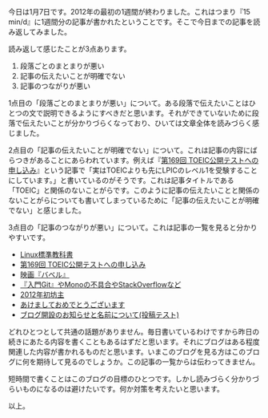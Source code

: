 <p>今日は1月7日です。2012年の最初の1週間が終わりました。これはつまり『<a>15 min/d</a>』に1週間分の記事が書かれたということです。そこで今日までの記事を読み返してみました。</p>
<p>読み返して感じたことが3点あります。</p>
<ol>
<li>段落ごとのまとまりが悪い</li>
<li>記事の伝えたいことが明確でない</li>
<li>記事のつながりが悪い</li>
</ol>
<p>1点目の「段落ごとのまとまりが悪い」について。ある段落で伝えたいことはひとつの文で説明できるようにすべきだと思います。それができていないために段落で伝えたいことが分かりづらくなっており、ひいては文章全体を読みづらく感じました。</p>
<p>2点目の「記事の伝えたいことが明確でない」について。これは記事の内容にばらつきがあることにあらわれています。例えば『<a class="entry-title-link bookmark" href="entry/2012/01/05/222703">第169回 TOEIC公開テストへの申し込み</a>』という記事で「実はTOEICよりも先にLPICのレベル1を受験することにしています。」と書いているのがそうです。これは記事タイトルである「TOEIC」と関係のないことがらです。このように記事の伝えたいことと関係のないことがらについても書いてしまっているために「記事の伝えたいことが明確でない」と感じました。</p>
<p>3点目の「記事のつながりが悪い」について。これは記事の一覧を見ると分かりやすいです。</p>
<ul>
<li><a href="entry/2012/01/06/224715">Linux標準教科書</a>&nbsp;</li>
<li><a href="entry/2012/01/05/222703">第169回 TOEIC公開テストへの申し込み</a></li>
<li><a href="entry/2012/01/04/220536">映画『バベル』</a></li>
<li><a href="entry/2012/01/03/175156">『入門Git』やMonoの不具合やStackOverflowなど</a></li>
<li><a href="entry/2012/01/02/220706">2012年初坊主</a></li>
<li><a href="entry/2012/01/01/225240">あけましておめでとうございます</a></li>
<li><a href="entry/2011/12/30/082541">ブログ開設のお知らせと名前について(投稿テスト)</a></li>
</ul>
<p>どれひとつとして共通の話題がありません。毎日書いているわけですから昨日の続きにあたる内容を書くこともあるはずだと思います。それにブログはある程度関連した内容が書かれるものだと思います。いまこのブログを見る方はこのブログに何を期待して見るのでしょうか。この記事の一覧からは伝わってきません。</p>
<p>短時間で書くことはこのブログの目標のひとつです。しかし読みづらく分かりづらいものになるのは避けたいです。何か対策を考えたいと思います。</p>
<p>以上。</p>